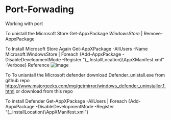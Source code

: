 # Port-Forwading
Working with port


To unistall the Microsoft Store 
    Get-AppxPackage *WindowsStore* | Remove-AppxPackage

To Install Microsoft Store Again
    Get-AppXPackage -AllUsers -Name Microsoft.WindowsStore | Foreach {Add-AppxPackage -DisableDevelopmentMode -Register "$($_.InstallLocation)\AppXManifest.xml" -Verbose}
    Reference 
![image](https://user-images.githubusercontent.com/82677043/154798582-1ed1c855-b518-4178-a20b-db18631fc856.png)


To To unisntall the Microsoft defender download Defender_unistall.exe from github repo 
    https://www.majorgeeks.com/mg/getmirror/windows_defender_uninstaller,1.html or download from this repo

To install Defender
    Get-AppXPackage -AllUsers | Foreach {Add-AppxPackage -DisableDevelopmentMode -Register “$($_.InstallLocation)\AppXManifest.xml”}


